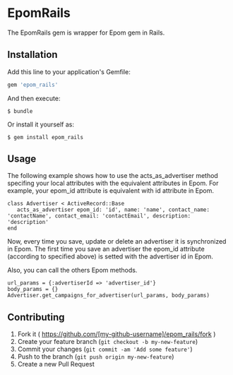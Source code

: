 # EpomRails

The EpomRails gem is wrapper for Epom gem in Rails.

## Installation

Add this line to your application's Gemfile:

```ruby
gem 'epom_rails'
```

And then execute:

    $ bundle

Or install it yourself as:

    $ gem install epom_rails

## Usage

The following example shows how to use the acts_as_advertiser method specifing your local attributes with the equivalent attributes in Epom. For example, your epom_id attribute is equivalent with id attribute in Epom.
 ```
class Advertiser < ActiveRecord::Base
	acts_as_advertiser epom_id: 'id', name: 'name', contact_name: 'contactName', contact_email: 'contactEmail', description: 'description'
end
```

Now, every time you save, update or delete an advertiser it is synchronized in Epom. The first time you save an advertiser the epom_id attribute (according to specified above) is setted with the advertiser id in Epom.

Also, you can call the others Epom methods.
```
url_params = {:advertiserId => 'advertiser_id'}
body_params = {}
Advertiser.get_campaigns_for_advertiser(url_params, body_params)
```

## Contributing

1. Fork it ( https://github.com/[my-github-username]/epom_rails/fork )
2. Create your feature branch (`git checkout -b my-new-feature`)
3. Commit your changes (`git commit -am 'Add some feature'`)
4. Push to the branch (`git push origin my-new-feature`)
5. Create a new Pull Request
